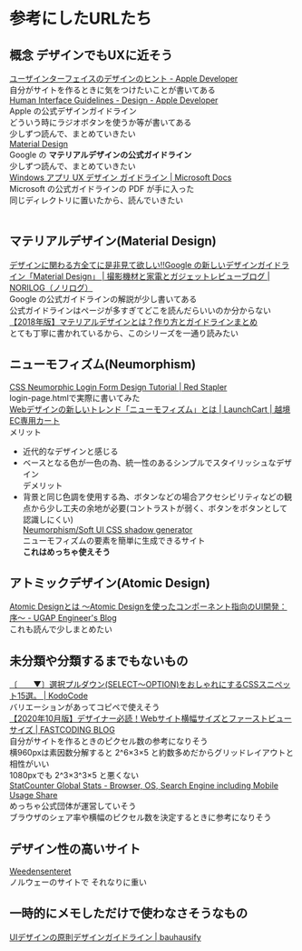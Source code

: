 # 参考にしたURLたち<br>
## 概念 デザインでもUXに近そう<br>
<a href="https://developer.apple.com/jp/design/tips/" target="_blank" alt="https://developer.apple.com/jp/design/tips/">ユーザインターフェイスのデザインのヒント - Apple Developer</a><br>
自分がサイトを作るときに気をつけたいことが書いてある<br>
<a href="https://developer.apple.com/design/human-interface-guidelines/" target="_blank" alt="https://developer.apple.com/design/human-interface-guidelines/">Human Interface Guidelines - Design - Apple Developer</a><br>
Apple の公式デザインガイドライン<br>
どういう時にラジオボタンを使うか等が書いてある<br>
少しずつ読んで、まとめていきたい<br>
<a href="https://material.io/" target="_blank" alt="https://material.io/">
   Material Design
  </a><br>
Google の __マテリアルデザインの公式ガイドライン__<br>
少しずつ読んで、まとめていきたい<br>
<a href="https://docs.microsoft.com/ja-jp/previous-versions/msdn10/mt634411(v=msdn.10)" target="_blank" alt="https://docs.microsoft.com/ja-jp/previous-versions/msdn10/mt634411(v=msdn.10)">Windows アプリ UX デザイン ガイドライン | Microsoft Docs</a><br>
Microsoft の公式ガイドラインの PDF が手に入った<br>
同じディレクトリに置いたから、読んでいきたい<br>
<br>
## マテリアルデザイン(Material Design)<br>
<a href="https://noripon.blog/2016/02/02/google-material-design/" target="_blank" alt="https://noripon.blog/2016/02/02/google-material-design/">デザインに関わる方全てに是非見て欲しい!!Google の新しいデザインガイドライン「Material Design」 | 撮影機材と家電とガジェットレビューブログ | NORILOG（ノリログ）</a><br>
Google の公式ガイドラインの解説が少し書いてある<br>
公式ガイドラインはページが多すぎてどこを読んだらいいのか分からない<br>
<a href="https://saruwakakun.com/html-css/material" target="_blank" alt="https://saruwakakun.com/html-css/material">【2018年版】マテリアルデザインとは？作り方とガイドラインまとめ</a><br>
とても丁寧に書かれているから、このシリーズを一通り読みたい<br>
## ニューモフィズム(Neumorphism)<br>
<a href="https://redstapler.co/css-neumorphic-login-form-design/" target="_blank" alt="https://redstapler.co/css-neumorphic-login-form-design/">CSS Neumorphic Login Form Design Tutorial | Red Stapler</a><br>
login-page.htmlで実際に書いてみた<br>
<a href="https://launchcart.jp/blog/webデザインの新しいトレンド「ニューモフィズム/" target="_blank" alt="https://launchcart.jp/blog/webデザインの新しいトレンド「ニューモフィズム/">Webデザインの新しいトレンド「ニューモフィズム」とは | LaunchCart | 越境EC専用カート</a><br>
メリット<br>
- 近代的なデザインと感じる<br>
- ベースとなる色が一色の為、統一性のあるシンプルでスタイリッシュなデザイン<br>
デメリット<br>
- 背景と同じ色調を使用する為、ボタンなどの場合アクセシビリティなどの観点から少し工夫の余地が必要(コントラストが弱く、ボタンをボタンとして認識しにくい)<br>
<a href="https://neumorphism.io/#e0e0e0" target="_blank" alt="https://neumorphism.io/#e0e0e0">Neumorphism/Soft UI CSS shadow generator</a><br>
ニューモフィズムの要素を簡単に生成できるサイト<br>
__これはめっちゃ使えそう__<br>
## アトミックデザイン(Atomic Design)<br>
<a href="https://ugap.hatenablog.com/entry/2018/06/28/074920" target="_blank" alt="https://ugap.hatenablog.com/entry/2018/06/28/074920">Atomic Designとは 〜Atomic Designを使ったコンポーネント指向のUI開発：序〜 - UGAP Engineer's Blog</a><br>
これも読んで少しまとめたい<br>
## 未分類や分類するまでもないもの<br>
<a href="https://kodocode.net/design-css-selectlist/" target="_blank" alt="https://kodocode.net/design-css-selectlist/">〔　　▼〕選択プルダウン(SELECT～OPTION)をおしゃれにするCSSスニペット15選。 | KodoCode</a><br>
バリエーションがあってコピペで使えそう<br>
<a href="https://fastcoding.jp/blog/all/info/designswidth-2020/" target="_blank" alt="https://fastcoding.jp/blog/all/info/designswidth-2020/">【2020年10月版】デザイナー必読！Webサイト横幅サイズとファーストビューサイズ | FASTCODING BLOG</a><br>
自分がサイトを作るときのピクセル数の参考になりそう<br>
横960pxは素因数分解すると 2^6×3×5 と約数多めだからグリッドレイアウトと相性がいい<br>
1080pxでも 2^3×3^3×5 と悪くない<br>
<a href="https://gs.statcounter.com/" target="_blank" alt="https://gs.statcounter.com/">StatCounter Global Stats - Browser, OS, Search Engine including Mobile Usage Share</a><br>
めっちゃ公式団体が運営していそう<br>
ブラウザのシェア率や横幅のピクセル数を決定するときに参考になりそう<br>
## デザイン性の高いサイト<br>
<a href="https://weedensenteret.no/nb" target="_blank" alt="https://weedensenteret.no/nb">Weedensenteret</a><br>
ノルウェーのサイトで それなりに重い<br>
## 一時的にメモしただけで使わなさそうなもの<br>
<a href="https://www.bauhausify.com/2019-07-10_UIデザインの原則デザインガイドライン/" target="_blank" alt="https://www.bauhausify.com/2019-07-10_UIデザインの原則デザインガイドライン/">UIデザインの原則デザインガイドライン | bauhausify</a><br>
